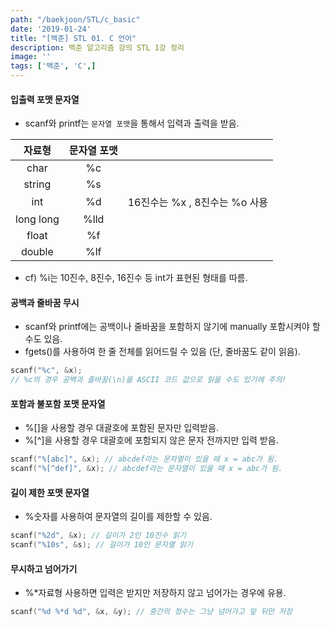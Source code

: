 ```yaml
---
path: "/baekjoon/STL/c_basic"
date: '2019-01-24'
title: "[백준] STL 01. C 언어"
description: 백준 알고리즘 강의 STL 1강 정리
image: ''
tags: ['백준', 'C',]
---
```


#### 입출력 포맷 문자열
- scanf와 printf는 `문자열 포맷`을 통해서 입력과 출력을 받음. 

| 자료형 | 문자열 포맷 |   |
:-------:|:-----------:|:---|
| char | %c |   |
| string| %s |   |
| int | %d | 16진수는 %x , 8진수는 %o 사용|
| long long | %lld|   |
| float | %f |   |
| double | %lf |   |
- cf) %i는 10진수, 8진수, 16진수 등 int가 표현된 형태를 따름.

#### 공백과 줄바꿈 무시
- scanf와 printf에는 공백이나 줄바꿈을 포함하지 않기에 manually 포함시켜야 할 수도 있음.
- fgets()를 사용하여 한 줄 전체를 읽어드릴 수 있음 (단, 줄바꿈도 같이 읽음).
```c
scanf("%c", &x); 
// %c의 경우 공백과 줄바꿈(\n)을 ASCII 코드 값으로 읽을 수도 있기에 주의!
```

#### 포함과 불포함 포맷 문자열
- %[]을 사용할 경우 대괄호에 포함된 문자만 입력받음.
- %[^]을 사용할 경우 대괄호에 포함되지 않은 문자 전까지만 입력 받음.
```c
scanf("%[abc]", &x); // abcdef라는 문자열이 있을 때 x = abc가 됨.
scanf("%[^def]", &x); // abcdef라는 문자열이 있을 때 x = abc가 됨.
```

#### 길이 제한 포맷 문자열
- %숫자를 사용하여 문자열의 길이를 제한할 수 있음.
```c
scanf("%2d", &x); // 길이가 2인 10진수 읽기
scanf("%10s", &s); // 길이가 10인 문자열 읽기
```

#### 무시하고 넘어가기
- %*자료형 사용하면 입력은 받지만 저장하지 않고 넘어가는 경우에 유용.
```c
scanf("%d %*d %d", &x, &y); // 중간의 정수는 그냥 넘어가고 앞 뒤만 저장
```